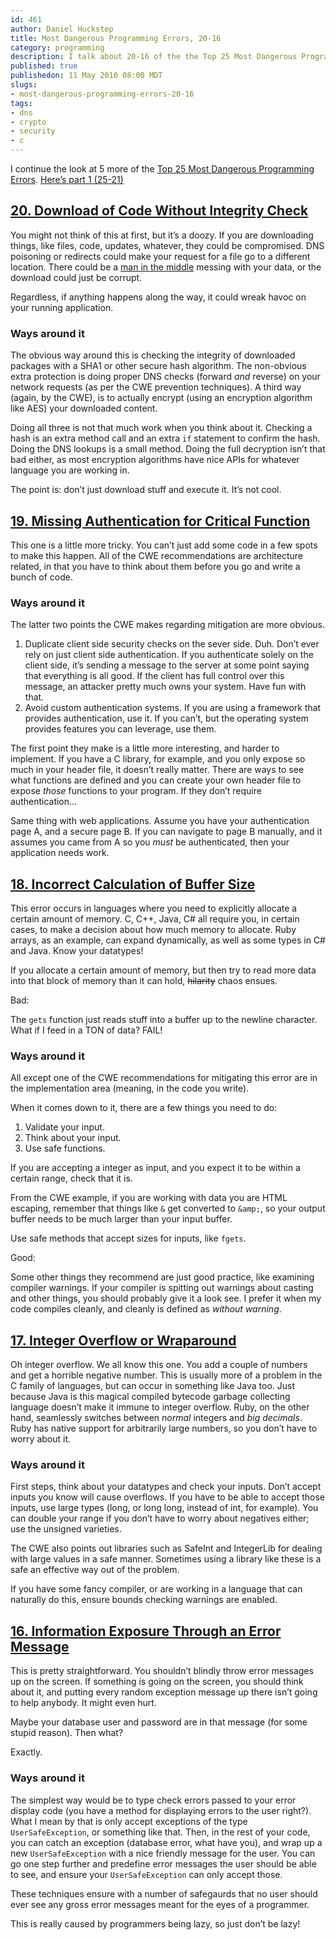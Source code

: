 ```yaml
--- 
id: 461
author: Daniel Huckstep
title: Most Dangerous Programming Errors, 20-16
category: programming
description: I talk about 20-16 of the the Top 25 Most Dangerous Programming Errors.
published: true
publishedon: 11 May 2010 08:00 MDT
slugs: 
- most-dangerous-programming-errors-20-16
tags: 
- dns
- crypto
- security
- c
---
```

I continue the look at 5 more of the [Top 25 Most Dangerous Programming
Errors](http://cwe.mitre.org/top25/index.html). [Here’s part 1
(25-21)](/2010/05/03/most-dangerous-programming-errors-25-21)

## [20. Download of Code Without Integrity Check](http://cwe.mitre.org/data/definitions/494.html)

You might not think of this at first, but it’s a doozy. If you are
downloading things, like files, code, updates, whatever, they could be
compromised. DNS poisoning or redirects could make your request for a
file go to a different location. There could be a [man in the
middle](http://en.wikipedia.org/wiki/Man-in-the-middle_attack) messing
with your data, or the download could just be corrupt.

Regardless, if anything happens along the way, it could wreak havoc on
your running application.

### Ways around it

The obvious way around this is checking the integrity of downloaded
packages with a SHA1 or other secure hash algorithm. The non-obvious
extra protection is doing proper DNS checks (forward *and* reverse) on
your network requests (as per the CWE prevention techniques). A third
way (again, by the CWE), is to actually encrypt (using an encryption
algorithm like AES) your downloaded content.

Doing all three is not that much work when you think about it. Checking
a hash is an extra method call and an extra `if` statement to confirm
the hash. Doing the DNS lookups is a small method. Doing the full
decryption isn’t that bad either, as most encryption algorithms have
nice APIs for whatever language you are working in.

The point is: don’t just download stuff and execute it. It’s not cool.

## [19. Missing Authentication for Critical Function](http://cwe.mitre.org/data/definitions/306.html)

This one is a little more tricky. You can’t just add some code in a few
spots to make this happen. All of the CWE recommendations are
architecture related, in that you have to think about them before you go
and write a bunch of code.

### Ways around it

The latter two points the CWE makes regarding mitigation are more
obvious.

1.  Duplicate client side security checks on the sever side. Duh. Don’t
    ever rely on just client side authentication. If you authenticate
    solely on the client side, it’s sending a message to the server at
    some point saying that everything is all good. If the client has
    full control over this message, an attacker pretty much owns your
    system. Have fun with that.
2.  Avoid custom authentication systems. If you are using a framework
    that provides authentication, use it. If you can’t, but the
    operating system provides features you can leverage, use them.

The first point they make is a little more interesting, and harder to
implement. If you have a C library, for example, and you only expose so
much in your header file, it doesn’t really matter. There are ways to
see what functions are defined and you can create your own header file
to expose *those* functions to your program. If they don’t require
authentication…

Same thing with web applications. Assume you have your authentication
page A, and a secure page B. If you can navigate to page B manually, and
it assumes you came from A so you *must* be authenticated, then your
application needs work.

## [18. Incorrect Calculation of Buffer Size](http://cwe.mitre.org/data/definitions/131.html)

This error occurs in languages where you need to explicitly allocate a
certain amount of memory. C, C++, Java, C\# all require you, in certain
cases, to make a decision about how much memory to allocate. Ruby
arrays, as an example, can expand dynamically, as well as some types in
C\# and Java. Know your datatypes!

If you allocate a certain amount of memory, but then try to read more
data into that block of memory than it can hold, ~~hilarity~~ chaos
ensues.

Bad:

<script type="text/javascript" src="http://gist.github.com/395758.js?file=buffer_size.c">
</script>
The `gets` function just reads stuff into a buffer up to the newline
character. What if I feed in a TON of data? FAIL!

### Ways around it

All except one of the CWE recommendations for mitigating this error are
in the implementation area (meaning, in the code you write).

When it comes down to it, there are a few things you need to do:

1.  Validate your input.
2.  Think about your input.
3.  Use safe functions.

If you are accepting a integer as input, and you expect it to be within
a certain range, check that it is.

From the CWE example, if you are working with data you are HTML
escaping, remember that things like `&` get converted to `&amp;`, so
your output buffer needs to be much larger than your input buffer.

Use safe methods that accept sizes for inputs, like `fgets`.

Good:

<script type="text/javascript" src="http://gist.github.com/395758.js?file=better_buffer_size.c">
</script>
Some other things they recommend are just good practice, like examining
compiler warnings. If your compiler is spitting out warnings about
casting and other things, you should probably give it a look see. I
prefer it when my code compiles cleanly, and cleanly is defined as
*without warning*.

## [17. Integer Overflow or Wraparound](http://cwe.mitre.org/data/definitions/190.html)

Oh integer overflow. We all know this one. You add a couple of numbers
and get a horrible negative number. This is usually more of a problem in
the C family of languages, but can occur in something like Java too.
Just because Java is this magical compiled bytecode garbage collecting
language doesn’t make it immune to integer overflow. Ruby, on the other
hand, seamlessly switches between *normal* integers and *big decimals*.
Ruby has native support for arbitrarily large numbers, so you don’t have
to worry about it.

### Ways around it

First steps, think about your datatypes and check your inputs. Don’t
accept inputs you know will cause overflows. If you have to be able to
accept those inputs, use large types (long, or long long, instead of
int, for example). You can double your range if you don’t have to worry
about negatives either; use the unsigned varieties.

The CWE also points out libraries such as SafeInt and IntegerLib for
dealing with large values in a safe manner. Sometimes using a library
like these is a safe an effective way out of the problem.

If you have some fancy compiler, or are working in a language that can
naturally do this, ensure bounds checking warnings are enabled.

## [16. Information Exposure Through an Error Message](http://cwe.mitre.org/data/definitions/209.html)

This is pretty straightforward. You shouldn’t blindly throw error
messages up on the screen. If something is going on the screen, you
should think about it, and putting every random exception message up
there isn’t going to help anybody. It might even hurt.

Maybe your database user and password are in that message (for some
stupid reason). Then what?

Exactly.

### Ways around it

The simplest way would be to type check errors passed to your error
display code (you have a method for displaying errors to the user
right?). What I mean by that is only accept exceptions of the type
`UserSafeException`, or something like that. Then, in the rest of your
code, you can catch an exception (database error, what have you), and
wrap up a new `UserSafeException` with a nice friendly message for the
user. You can go one step further and predefine error messages the user
should be able to see, and ensure your `UserSafeException` can only
accept those.

These techniques ensure with a number of safegaurds that no user should
ever see any gross error messages meant for the eyes of a programmer.

This is really caused by programmers being lazy, so just don’t be lazy!
